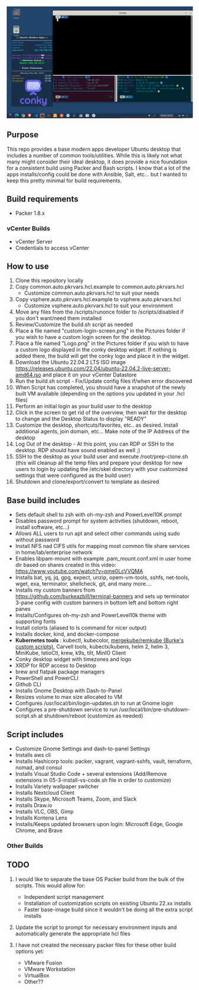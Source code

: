 ![](Pictures/default-build.png)

## Purpose

This repo provides a base modern apps developer Ubuntu desktop that includes a number of common tools/utilities. While this is likely not what many might consider their ideal desktop, it does provide a nice foundation for a consistent build using Packer and Bash scripts. I know that a lot of the apps installs/config could be done with Ansible, Salt, etc... but I wanted to keep this pretty minimal for build requirements.

## Build requirements

- Packer 1.8.x

### vCenter Builds

- vCenter Server
- Credentials to access vCenter

## How to use

1. Clone this repository locally
2. Copy common.auto.pkrvars.hcl.example to common.auto.pkrvars.hcl
   - Customize common.auto.pkrvars.hcl to suit your needs
3. Copy vsphere.auto.pkrvars.hcl.example to vsphere.auto.pkrvars.hcl
   - Customize vsphere.auto.pkrvars.hcl to suit your environment
4. Move any files from the /scripts/runonce folder to /scripts/disabled if you don't want/need them installed
5. Review/Customize the build.sh script as needed
6. Place a file named "custom-login-screen.png" in the Pictures folder if you wish to have a custom login screen for the desktop.
7. Place a file named "Logo.png" in the Pictures folder if you wish to have a custom logo displayed in the conky desktop widget. If nothing is added there, the build will get the conky logo and place it in the widget.
7. Download the Ubuntu 22.04.2 LTS ISO image https://releases.ubuntu.com/22.04/ubuntu-22.04.2-live-server-amd64.iso and place it on your vCenter Datastore
8. Run the build.sh script - Fix/Update config files if/when error discovered
9. When Script has completed, you should have a snapshot of the newly built VM available (depending on the options you updated in your .hcl files)
10. Perform an initial login as your build user to the desktop
11. Click in the screen to get rid of the overview, then wait for the desktop to change and the Desktop Status to display "READY"
12. Customize the desktop, shortcuts/favorites, etc.. as desired. Install additional agents, join domain, etc... Make note of the IP Address of the desktop
13. Log Out of the desktop - At this point, you can RDP or SSH to the desktop. RDP should have sound enabled as well ;)
14. SSH to the desktop as your build user and execute /root/prep-clone.sh (this will cleanup all the temp files and prepare your desktop for new users to login by updating the /etc/skel directory with your customized settings that were configured as the build user)
15. Shutdown and clone/export/convert to template as desired

## Base build includes

- Sets default shell to zsh with oh-my-zsh and PowerLevel10K prompt
- Disables password prompt for system activities (shutdown, reboot, install software, etc...)
- Allows ALL users to run apt and select other commands using sudo without password
- Install NFS nad CIFS utils for mapping most common file share services in home/lab/enterprise network
- Enables libpam-mount with example .pam_mount.conf.xml in user home dir based on shares created in this video: https://www.youtube.com/watch?v=pme0LcVVQMA 
- Installs bat, yq, jq, gpg, expect, unzip, opem-vm-tools, sshfs, net-tools, wget, exa, terminator, shellcheck, git, and many more....
- Installs my custom banners from https://github.com/burkeazbill/terminal-banners and sets up terminator 3-pane config with custom banners in bottom left and bottom right panes
- Installs/Configures oh-my-zsh and PowerLevel10k theme with supporting fonts
- Install colorls (aliased to ls command for nicer output)
- Installs docker, kind, and docker-compose
- **Kubernetes tools** : kubectl, kubecolor, [mergekube/remkube (Burke's custom scripts)](https://github.com/burkeazbill/MergekubeRemkube), Carvell tools, kubectx/kubens, helm 2, helm 3, MiniKube, IstioCtl, krew, k9s, tilt, MinIO Client
- Conky desktop widget with timezones and logo
- XRDP for RDP access to Desktop
- brew and flatpak package managers
- PowerShell and PowerCLI
- Github CLI
- Installs Gnome Desktop with Dash-to-Panel
- Resizes volume to max size allocated to VM
- Configures /usr/local/bin/login-updates.sh to run at Gnome login
- Configures a pre-shutdown service to run /usr/local/bin/pre-shutdown-script.sh at shutdown/reboot (customize as needed)

## Script includes
- Customize Gnome Settings and dash-to-panel Settings
- Installs aws cli
- Installs Hashicorp tools: packer, vagrant, vagrant-sshfs, vault, terraform, nomad, and consul
- Installs Visual Studio Code + several extensions (Add/Remove extensions in 05-3-install-vs-code.sh file in order to customize)
- Installs Variety wallpaper switcher
- Installs Nextcloud Client
- Installs Skype, Microsoft Teams, Zoom, and Slack
- installs Draw.io
- Installs VLC, OBS, Gimp
- Installs Kontena Lens
- Installs/Keeps updated browsers upon login: Microsoft Edge, Google Chrome, and Brave

### Other Builds

## TODO 

1. I would like to separate the base OS Packer build from the bulk of the scripts. This would allow for:
   - Independent script management
   - Installation of customization scripts on existing Ubuntu 22.xx installs
   - Faster base-image build since it wouldn't be doing all the extra script installs

2. Update the script to prompt for necessary environment inputs and automatically generate the appropriate hcl files

3. I have not created the necessary packer files for these other build options yet:
   - VMware Fusion
   - VMware Workstation
   - VirtualBox
   - Other??
